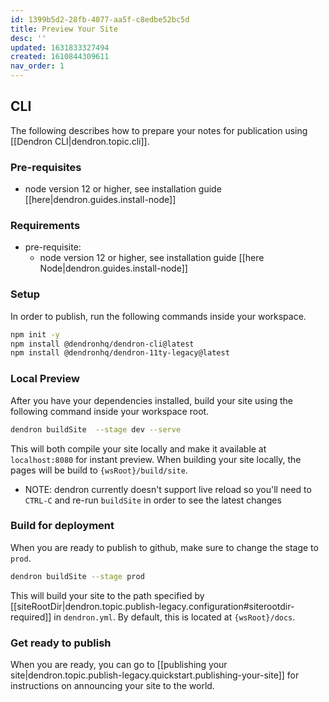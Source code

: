 ```yaml
---
id: 1399b5d2-28fb-4077-aa5f-c8edbe52bc5d
title: Preview Your Site
desc: ''
updated: 1631833327494
created: 1610844309611
nav_order: 1
---
```



## CLI

The following describes how to prepare your notes for publication using [[Dendron CLI|dendron.topic.cli]].

### Pre-requisites

- node version 12 or higher, see installation guide [[here|dendron.guides.install-node]]

### Requirements

- pre-requisite: 
  - node version 12 or higher, see installation guide [[here Node|dendron.guides.install-node]]

### Setup

In order to publish, run the following commands inside your workspace.

```bash
npm init -y
npm install @dendronhq/dendron-cli@latest
npm install @dendronhq/dendron-11ty-legacy@latest
```

### Local Preview

After you have your dependencies installed, build your site using the following command inside your workspace root.

```bash
dendron buildSite  --stage dev --serve
```

This will both compile your site locally and make it available at `localhost:8080` for instant preview. When building your site locally, the pages will be build to `{wsRoot}/build/site`. 

- NOTE: dendron currently doesn't support live reload so you'll need to `CTRL-C` and re-run `buildSite` in order to see the latest changes

<!--
### Adding metadata

Currently, your site is rather spare. You can add metadata to your site. Open the config by going to `Dendron: Configure (yaml)`. This should take you to the following configuration file

```yaml
version: 1
vaults:
    -
        fsPath: vault
site:
    copyAssets: true
    siteHierarchies:
        - root
    siteRootDir: docs
    usePrettyRefs: true
```

Try adding some of the following properties underneath site
    - replace `{YOUR NAME}` with your actual name

```yml
...
site:
    ...
    title: {YOUR NAME} Digital Garden
    description: This is {YOUR NAME} piece of the internet
    author:  `{YOUR NAME}`
```

When your done, run the pre

-->

### Build for deployment

When you are ready to publish to github, make sure to change the stage to `prod`.

```bash
dendron buildSite --stage prod 
```

This will build your site to the path specified by [[siteRootDir|dendron.topic.publish-legacy.configuration#siterootdir-required]] in `dendron.yml`.  By default, this is located at `{wsRoot}/docs`.

### Get ready to publish

When you are ready, you can go to [[publishing your site|dendron.topic.publish-legacy.quickstart.publishing-your-site]] for instructions on announcing your site to the world. 


